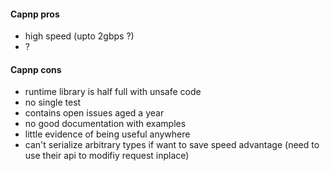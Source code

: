 #### Capnp pros

- high speed (upto 2gbps ?)
- ?

#### Capnp cons

- runtime library is half full with unsafe code
- no single test
- contains open issues aged a year
- no good documentation with examples
- little evidence of being useful anywhere
- can't serialize arbitrary types if want to save speed advantage (need to use their api to modifiy request inplace)
